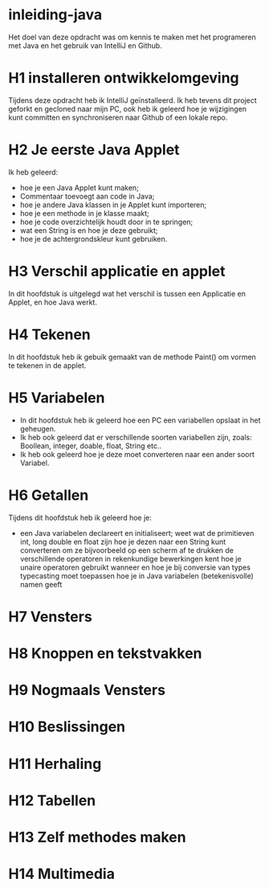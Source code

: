 # inleiding-java
Het doel van deze opdracht was om kennis te maken met het programeren met Java en het gebruik van IntelliJ en Github. 

# H1 installeren ontwikkelomgeving
Tijdens deze opdracht heb ik IntelliJ geïnstalleerd. Ik heb tevens dit project geforkt en gecloned naar mijn PC, ook heb ik geleerd hoe je wijzigingen kunt committen en synchroniseren naar Github of een lokale repo.

# H2 Je eerste Java Applet
Ik heb geleerd: 
* hoe je een Java Applet kunt maken;
* Commentaar toevoegt aan code in Java;
* hoe je andere Java klassen in je Applet kunt importeren;
* hoe je een methode in je klasse maakt;
* hoe je code overzichtelijk houdt door in te springen;
* wat een String is en hoe je deze gebruikt;
* hoe je de achtergrondskleur kunt gebruiken.

# H3 Verschil applicatie en applet
In dit hoofdstuk is uitgelegd wat het verschil is tussen een Applicatie en Applet, en hoe Java werkt.

# H4 Tekenen
In dit hoofdstuk heb ik gebuik gemaakt van de methode Paint() om vormen te tekenen in de applet.

# H5 Variabelen
* In dit hoofdstuk heb ik geleerd hoe een PC een variabellen opslaat in het geheugen.
* Ik heb ook geleerd dat er verschillende soorten variabellen zijn, zoals: Boollean, integer, doable, float, String etc..
* Ik heb ook geleerd hoe je deze moet converteren naar een ander soort Variabel.

# H6 Getallen
Tijdens dit hoofdstuk heb ik geleerd hoe je:
* een Java variabelen declareert en initialiseert;
weet wat de primitieven int, long double en float zijn
hoe je dezen naar een String kunt converteren om ze bijvoorbeeld op een scherm af te drukken
de verschillende operatoren in rekenkundige bewerkingen kent
hoe je unaire operatoren gebruikt
wanneer en hoe je bij conversie van types typecasting moet toepassen
hoe je in Java variabelen (betekenisvolle) namen geeft

# H7 Vensters

# H8 Knoppen en tekstvakken

# H9 Nogmaals Vensters

# H10 Beslissingen

# H11 Herhaling

# H12 Tabellen

# H13 Zelf methodes maken

# H14 Multimedia


